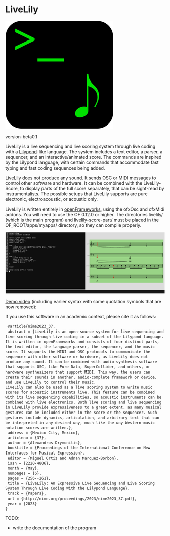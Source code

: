 # LiveLily
![LiveLily logo](images/livelily_logo_scaled.png?raw=true)
   
version-beta0.1

LiveLily is a live sequencing and live scoring system through live coding with a [Lilypond]-like language. The system includes a text editor, a parser, a sequencer, and an interactive/animated score. The commands are inspired by the Lilypond language, with certain commands that accommodate fast typing and fast coding sequences being added.

LiveLily does not produce any sound. It sends OSC or MIDI messages to control other software and hardware. It can be combined with the LiveLily-Score, to display parts of the full score separately, that can be sight-read by instrumentalists. The possible setups that LiveLily supports are pure electronic, electroacoustic, or acoustic only.

LiveLily is written entirely in [openFrameworks], using the ofxOsc and ofxMidi addons. You will need to use the OF 0.12.0 or higher.
The directories livelily/ (which is the main program) and livelily-score-part/ must be placed in the OF_ROOT/apps/myapps/ directory, so they can compile properly.
   
![LiveLily screenshow](images/livelily_screenshot.png?raw=true)
  
[Demo video] (including earlier syntax with some quotation symbols that are now removed):

If you use this software in an academic context, please cite it as follows:
```
 @article{nime2023_37,
 abstract = {LiveLily is an open-source system for live sequencing and live scoring through live coding in a subset of the Lilypond language. It is written in openFrameworks and consists of four distinct parts, the text editor, the language parser, the sequencer, and the music score. It supports the MIDI and OSC protocols to communicate the sequencer with other software or hardware, as LiveLily does not produce any sound. It can be combined with audio synthesis software that supports OSC, like Pure Data, SuperCollider, and others, or hardware synthesizers that support MIDI. This way, the users can create their sounds in another, audio-complete framework or device, and use LiveLily to control their music.
LiveLily can also be used as a live scoring system to write music scores for acoustic instruments live. This feature can be combined with its live sequencing capabilities, so acoustic instruments can be combined with live electronics. Both live scoring and live sequencing in LiveLily provide expressiveness to a great extent, as many musical gestures can be included either in the score or the sequencer. Such gestures include dynamics, articulation, and arbitrary text that can be interpreted in any desired way, much like the way Western-music notation scores are written.},
 address = {Mexico City, Mexico},
 articleno = {37},
 author = {Alexandros Drymonitis},
 booktitle = {Proceedings of the International Conference on New Interfaces for Musical Expression},
 editor = {Miguel Ortiz and Adnan Marquez-Borbon},
 issn = {2220-4806},
 month = {May},
 numpages = {6},
 pages = {256--261},
 title = {LiveLily: An Expressive Live Sequencing and Live Scoring System Through Live Coding With the Lilypond Language},
 track = {Papers},
 url = {http://nime.org/proceedings/2023/nime2023_37.pdf},
 year = {2023}
}
```

  
TODO:
- write the documentation of the program

[openFrameworks]: https://openframeworks.cc/
[Demo video]: https://vimeo.com/781559305
[Lilypond]: https://lilypond.org/
